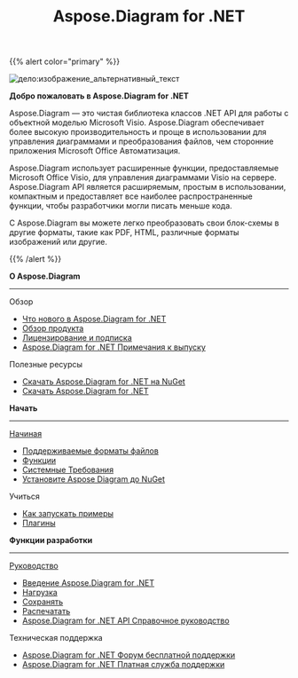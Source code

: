 ﻿---
title: Aspose.Diagram for .NET
type: docs
description: "Aspose.Diagram, является чистым .NET API для работы с объектной моделью Microsoft Visio. Он обеспечивает преобразование форматов файлов Visio в изображения, форматы PDF, HTML, XML и XAML. Поддерживаются популярные форматы файлов: VST, VSS, VDW, VST, VSDX, VSSX, VSTX, VSDM, VSTM и VSSM."
weight: 10
url: /ru/net/
is_root: true
aliases:
  - /net/home/
  - /diargam/net/
---
{{% alert color="primary" %}}

![дело:изображение_альтернативный_текст](home_1.png)

**Добро пожаловать в Aspose.Diagram for .NET**

Aspose.Diagram — это чистая библиотека классов .NET API для работы с объектной моделью Microsoft Visio. Aspose.Diagram обеспечивает более высокую производительность и проще в использовании для управления диаграммами и преобразования файлов, чем сторонние приложения Microsoft Office Автоматизация.

Aspose.Diagram использует расширенные функции, предоставляемые Microsoft Office Visio, для управления диаграммами Visio на сервере. Aspose.Diagram API является расширяемым, простым в использовании, компактным и предоставляет все наиболее распространенные функции, чтобы разработчики могли писать меньше кода.

 С Aspose.Diagram вы можете легко преобразовать свои блок-схемы в другие форматы, такие как PDF, HTML, различные форматы изображений или другие.

{{% /alert %}}

<div class="row">
	<div class="col-md-4">
		<p><b>О Aspose.Diagram</b></p>
			<hr><p>Обзор</p></hr>
			<ul>
				<li><a href="/diagram/ru/net/whatsnew/">Что нового в Aspose.Diagram for .NET</a></li>
				<li><a href="/diagram/ru/net/overview/">Обзор продукта</a></li>
				<li><a href="/diagram/ru/net/licensing/">Лицензирование и подписка</a></li>
			  <li><a href="https://releases.aspose.com/ru/diagram/net/release-notes/">Aspose.Diagram for .NET Примечания к выпуску</a></li>
			</ul>            
	        <p>Полезные ресурсы</p>
			<ul>
				<li><a href="https://www.nuget.org/packages/Aspose.Diagram/">Скачать Aspose.Diagram for .NET на NuGet</a></li>
				<li><a href="https://releases.aspose.com/ru/diagram/net/">Скачать Aspose.Diagram for .NET</a></li>
			</ul>
	</div>
	<div class="col-md-4">
		<p><b>Начать</b></p>
			<hr><p><a href="/diagram/ru/net/getting-started/">Начиная</a></p></hr>
			<ul>
				<li><a href="/diagram/ru/net/supported-file-formats/">Поддерживаемые форматы файлов</a></li>
				<li><a href="/diagram/ru/net/feature-list/">Функции</a></li>
				<li><a href="/diagram/ru/net/system-requirements/">Системные Требования</a></li>
				<li><a href="/diagram/ru/net/installation/">Установите Aspose Diagram до NuGet</a></li>
			</ul>
			<p>Учиться</p>
			<ul>
				<li><a href="/diagram/ru/net/how-to-run-the-examples/">Как запускать примеры</a></li>
				<li><a href="/diagram/ru/net/plugins/">Плагины</a></li>
			</ul>
	</div>
	<div class="col-md-4">
		<p><b>Функции разработки</b></p>
			<hr><p><a href="/diagram/ru/net/developer-guide/">Руководство</a></p></hr>
			<ul>
				<li><a href="/diagram/ru/net/introduction/">Введение Aspose.Diagram for .NET</a></li>
				<li><a href="/diagram/ru/net/open-visio-document/">Нагрузка</a></li>
				<li><a href="/diagram/ru/net/save-visio-document/">Сохранять</a></li>
				<li><a href="/diagram/ru/net/working-with-print/">Распечатать</a></li>
				<li><a href="https://reference.aspose.com/diagram/net">Aspose.Diagram for .NET API Справочное руководство</a></li>
			</ul>
			<p>Техническая поддержка</p>
			<ul>
				<li><a href="https://forum.aspose.com/c/diagram/17">Aspose.Diagram for .NET Форум бесплатной поддержки</a></li>
				<li><a href="https://helpdesk.aspose.com/">Aspose.Diagram for .NET Платная служба поддержки</a></li>
			</ul>
	</div>
</div>
